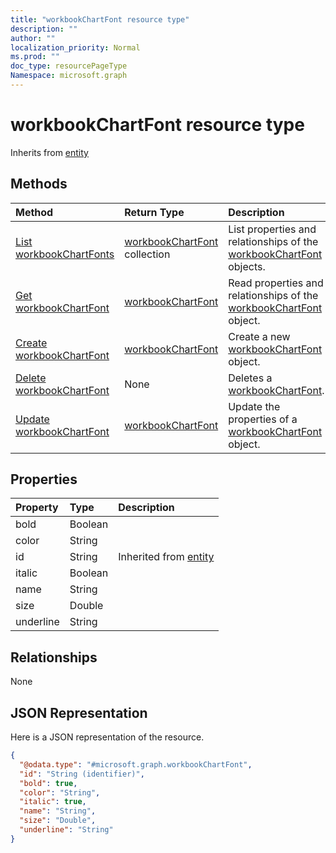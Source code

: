 ```yaml
---
title: "workbookChartFont resource type"
description: ""
author: ""
localization_priority: Normal
ms.prod: ""
doc_type: resourcePageType
Namespace: microsoft.graph
---
```



# workbookChartFont resource type




Inherits from [entity](../resources/entity.md)

## Methods
|Method|Return Type|Description|
|:---|:---|:---|
|[List workbookChartFonts](../api/workbookchartfont-list.md)|[workbookChartFont](../resources/workbookChartFont.md) collection|List properties and relationships of the [workbookChartFont](../resources/workbookchartfont.md) objects.|
|[Get workbookChartFont](../api/workbookchartfont-get.md)|[workbookChartFont](../resources/workbookChartFont.md)|Read properties and relationships of the [workbookChartFont](../resources/workbookchartfont.md) object.|
|[Create workbookChartFont](../api/workbookchartfont-create.md)|[workbookChartFont](../resources/workbookChartFont.md)|Create a new [workbookChartFont](../resources/workbookchartfont.md) object.|
|[Delete workbookChartFont](../api/workbookchartfont-delete.md)|None|Deletes a [workbookChartFont](../resources/workbookchartfont.md).|
|[Update workbookChartFont](../api/workbookchartfont-update.md)|[workbookChartFont](../resources/workbookChartFont.md)|Update the properties of a [workbookChartFont](../resources/workbookchartfont.md) object.|

## Properties
|Property|Type|Description|
|:---|:---|:---|
|bold|Boolean||
|color|String||
|id|String| Inherited from [entity](../resources/entity.md)|
|italic|Boolean||
|name|String||
|size|Double||
|underline|String||

## Relationships
None

## JSON Representation
Here is a JSON representation of the resource.
<!-- {
  "blockType": "resource",
  "keyProperty": "id",
  "@odata.type": "microsoft.graph.workbookChartFont",
  "baseType": "microsoft.graph.entity",
  "openType": false
}
-->
``` json
{
  "@odata.type": "#microsoft.graph.workbookChartFont",
  "id": "String (identifier)",
  "bold": true,
  "color": "String",
  "italic": true,
  "name": "String",
  "size": "Double",
  "underline": "String"
}
```

